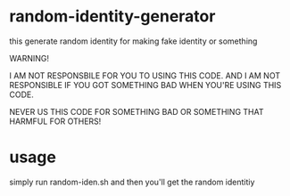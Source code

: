 # random-identity-generator
this generate random identity for making fake identity or something

WARNING!

I AM NOT RESPONSBILE FOR YOU TO USING
THIS CODE. AND I AM NOT RESPONSIBLE IF
YOU GOT SOMETHING BAD WHEN YOU'RE 
USING THIS CODE.

NEVER US THIS CODE FOR SOMETHING BAD OR
SOMETHING THAT HARMFUL FOR OTHERS!


# usage
simply run random-iden.sh and then
you'll get the random identitiy

